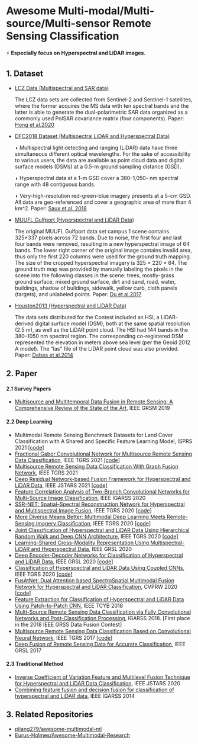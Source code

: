 # Awesome Multi-modal/Multi-source/Multi-sensor Remote Sensing Classification

⚡ **Especially focus on Hyperspectral and LiDAR images.**



## 1. Dataset

- [LCZ Data (Multispectral and SAR data)](https://github.com/danfenghong/IEEE_TGRS_MDL-RS)

  The LCZ data sets are collected from Sentinel-2 and Sentinel-1 satellites, where the former acquires the MS data with ten spectral bands and the latter is able to generate the dual-polarimetric SAR data organized as a commonly used PolSAR covariance matrix (four components). Paper: [Hong et al.2020](https://ieeexplore.ieee.org/document/9174822)

- [DFC2018 Dataset (Multispectral LiDAR and Hyperspectral Data)](https://hyperspectral.ee.uh.edu/?page_id=1075)

  ◗ Multispectral light detecting and ranging (LiDAR) data have three simultaneous different optical wavelengths. For the sake of accessibility to various users, the data are available as point cloud data and digital surface models (DSMs) at a 0.5-m ground sampling distance (GSD). 

  ◗ Hyperspectral data at a 1-m GSD cover a 380–1,050- nm spectral range with 48 contiguous bands. 

  ◗ Very-high-resolution red-green-blue imagery presents at a 5-cm GSD. All data are geo-referenced and cover a geographic area of more than 4 km^2​.  Paper: [Saux et al. 2018](https://ieeexplore.ieee.org/document/8328995)

- [MUUFL Gulfport (Hyperspectral and LiDAR Data)](https://github.com/GatorSense/MUUFLGulfport/)

  The original MUUFL Gulfport data set campus 1 scene contains 325×337 pixels across 72 bands. Due to noise, the first four and last four bands were removed, resulting in a new hyperspectral image of 64 bands. The lower right corner of the original image contains invalid area, thus only the first 220 columns were used for the ground truth mapping. The size of the cropped hyperspectral imagery is 325 × 220 × 64. The ground truth map was provided by manually labeling the pixels in the scene into the following classes in the scene: trees, mostly-grass ground surface, mixed ground surface, dirt and sand, road, water, buildings, shadow of buildings, sidewalk, yellow curb, cloth panels (targets), and unlabeled points. Paper: [Du et al.2017](https://ufdc.ufl.edu/IR00009711/00001)

- [Houston2013 (Hyperspectral and LiDAR Data)](https://hyperspectral.ee.uh.edu/?page_id=459)

  The data sets distributed for the Contest included an HSI, a LiDAR-derived digital surface model (DSM), both at the same spatial resolution (2.5 m), as well as the LiDAR point cloud. The HSI had 144 bands in the 380–1050 nm spectral region. The corresponding co-registered DSM represented the elevation in meters above sea level (per the Geoid 2012 A model). The “las” file of the LiDAR point cloud was also provided. Paper: [Debes et al.2014](https://ieeexplore.ieee.org/abstract/document/6776408)

  

## 2. Paper

#### 2.1 Survey Papers

- [Multisource and Multitemporal Data Fusion in Remote Sensing: A Comprehensive Review of the State of the Art](https://ieeexplore.ieee.org/abstract/document/8672156), IEEE GRSM 2019



#### 2.2 Deep Learning

- Multimodal Remote Sensing Benchmark Datasets for Land Cover Classification with A Shared and Specific Feature Learning Model, ISPRS 2021 [[code]](https://github.com/danfenghong/ISPRS_S2FL)
- [Fractional Gabor Convolutional Network for Multisource Remote Sensing Data Classification](https://ieeexplore.ieee.org/document/9383794), IEEE TGRS 2021 [[code]](https://github.com/xudongzhao461/FGCN)
- [Multisource Remote Sensing Data Classification With Graph Fusion Network](https://ieeexplore.ieee.org/document/9325097), IEEE TGRS 2021
- [Deep Residual Network-based Fusion Framework for Hyperspectral and LiDAR Data](https://ieeexplore.ieee.org/abstract/document/9336235), IEEE JSTARS 2021 [[code]](https://github.com/gechiru/RNPRF-RNDFF-RNPMF)
- [Feature Correlation Analysis of Two-Branch Convolutional Networks for Multi-Source Image Classification](https://ieeexplore.ieee.org/abstract/document/9324476), IEEE IGARSS 2020
- [SSR-NET: Spatial–Spectral Reconstruction Network for Hyperspectral and Multispectral Image Fusion](https://ieeexplore.ieee.org/abstract/document/9186332), IEEE TGRS 2020 [[code]](https://github.com/hw2hwei/SSRNET)
- [More Diverse Means Better: Multimodal Deep Learning Meets Remote-Sensing Imagery Classiﬁcation](https://ieeexplore.ieee.org/document/9174822), IEEE TGRS 2020 [[code]](https://github.com/danfenghong/IEEE_TGRS_MDL-RS)
- [Joint Classification of Hyperspectral and LiDAR Data Using Hierarchical Random Walk and Deep CNN Architecture](https://ieeexplore.ieee.org/abstract/document/9057518), IEEE TGRS 2020 [[code]](https://github.com/xudongzhao461/HRWN)
- [Learning-Shared Cross-Modality Representation Using Multispectral-LiDAR and Hyperspectral Data](https://ieeexplore.ieee.org/abstract/document/8976086), IEEE GRSL 2020
- [Deep Encoder-Decoder Networks for Classification of Hyperspectral and LiDAR Data](https://ieeexplore.ieee.org/abstract/document/9179756), IEEE GRSL 2020 [[code]](https://github.com/danfenghong/IEEE_GRSL_EndNet)
- [Classification of Hyperspectral and LiDAR Data Using Coupled CNNs](https://ieeexplore.ieee.org/abstract/document/8985546),  IEEE TGRS 2020 [[code]](https://github.com/RenlongHang/Coupled-CNNs)
- [FusAtNet: Dual Attention based SpectroSpatial Multimodal Fusion Network for Hyperspectral and LiDAR Classification](https://openaccess.thecvf.com/content_CVPRW_2020/html/w6/Mohla_FusAtNet_Dual_Attention_Based_SpectroSpatial_Multimodal_Fusion_Network_for_Hyperspectral_CVPRW_2020_paper.html), CVPRW 2020 [[code]](https://github.com/ShivamP1993/FusAtNet)
- [Feature Extraction for Classification of Hyperspectral and LiDAR Data Using Patch-to-Patch CNN](https://ieeexplore.ieee.org/abstract/document/8467496), IEEE TCYB 2018
- [Multi-Source Remote Sensing Data Classification via Fully Convolutional Networks and Post-Classification Processing](https://ieeexplore.ieee.org/document/8518295), IGARSS 2018. [First place in the 2018 IEEE GRSS Data Fusion Contest]
- [Multisource Remote Sensing Data Classiﬁcation Based on Convolutional Neural Network](https://ieeexplore.ieee.org/abstract/document/8068943), IEEE TGRS 2017 [[code]](https://github.com/Hsuxu/Two-branch-CNN-Multisource-RS-classification)
- [Deep Fusion of Remote Sensing Data for Accurate Classification](https://ieeexplore.ieee.org/abstract/document/7940007), IEEE GRSL 2017



#### 2.3 Traditional Method

- [Inverse Coefficient of Variation Feature and Multilevel Fusion Technique for Hyperspectral and LiDAR Data Classification](https://ieeexplore.ieee.org/document/8961976), IEEE JSTARS 2020
- [Combining feature fusion and decision fusion for classification of hyperspectral and LiDAR data](https://ieeexplore.ieee.org/abstract/document/6946657), IEEE IGARSS 2014



## 3. Related Repositories

- [pliang279/awesome-multimodal-ml](https://github.com/pliang279/awesome-multimodal-ml)
- [Eurus-Holmes/Awesome-Multimodal-Research](https://github.com/Eurus-Holmes/Awesome-Multimodal-Research)